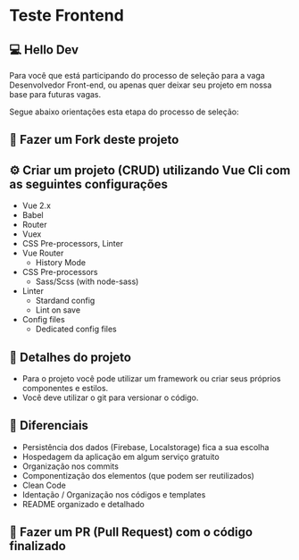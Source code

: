 # Teste Frontend

## 💻 Hello Dev
Para você que está participando do processo de seleção para a vaga Desenvolvedor Front-end, ou apenas quer deixar seu projeto em nossa base para futuras vagas.

Segue abaixo orientações esta etapa do processo de seleção:

## 🍴 Fazer um Fork deste projeto

## ⚙️ Criar um projeto (CRUD) utilizando Vue Cli com as seguintes configurações
* Vue 2.x
* Babel
* Router
* Vuex
* CSS Pre-processors, Linter
* Vue Router
    * History Mode
* CSS Pre-processors
    * Sass/Scss (with node-sass)
* Linter
    * Stardand config
    * Lint on save
* Config files
    * Dedicated config files

## 🧾 Detalhes do projeto
* Para o projeto você pode utilizar um framework ou criar seus próprios componentes e estilos.
* Você deve utilizar o git para versionar o código.

## 🤯 Diferenciais
* Persistência dos dados (Firebase, Localstorage) fica a sua escolha
* Hospedagem da aplicação em algum serviço gratuito
* Organização nos commits
* Componentização dos elementos (que podem ser reutilizados)
* Clean Code
* Identação / Organização nos códigos e templates
* README organizado e detalhado

## 📨 Fazer um PR (Pull Request) com o código finalizado